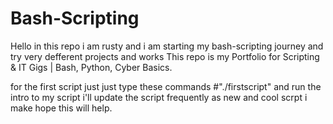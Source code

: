 # Bash-Scripting

Hello in this repo i am rusty and i am starting my bash-scripting journey and try very defferent projects and works 
This repo is my Portfolio for Scripting & IT Gigs | Bash, Python, Cyber Basics.

 for the first script just just type these commands #"./firstscript"
 and run the intro to my script 
 i'll update the script frequently as new and cool scrpt i make hope this will help. 
